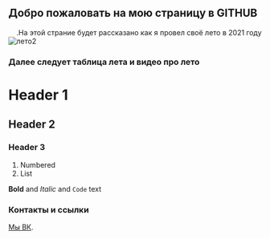 ## Добро пожаловать на мою страницу в GITHUB

<div dir="rtl">На этой страние будет рассказано как я провел своё лето в 2021 году.</div
### Как выглядит это лето на фотографии.
![лето](https://user-images.githubusercontent.com/92362218/136933979-94b3ce2b-4a11-4825-82eb-95ea49be6665.jpg)
### Как лето выглядит на самом деле в России

![лето2](https://user-images.githubusercontent.com/92362218/136934215-2fc28a60-f599-454e-b83d-1002c84bdb0a.jpg)

### Далее следует таблица лета и видео про лето

# Header 1
## Header 2
### Header 3

1. Numbered
2. List

**Bold** and _Italic_ and `Code` text

### Контакты и ссылки

 [Мы ВК](https://vk.com/dimka_pro100_milka).
